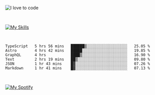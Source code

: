 ![I love to code](https://capsule-render.vercel.app/api?height=250&type=waving&color=gradient&customColorList=14&section=header&text=%F0%9F%92%80%20%F0%9F%96%A4%20%F0%9F%92%BB&fontSize=30&fontColor=fff&animation=fadeIn&fontAlignY=35)

<br>

[![My Skills](https://skillicons.dev/icons?i=html,css,js,ts,astro,git,graphql,nextjs,nuxtjs,nodejs,react,sass,styledcomponents,svelte,vue,remix,dart,flutter,ai)](https://skillicons.dev)

<br>

<!--START_SECTION:waka-->

```text
TypeScript   5 hrs 56 mins   ██████▒░░░░░░░░░░░░░░░░░░   25.05 %
Astro        4 hrs 42 mins   █████░░░░░░░░░░░░░░░░░░░░   19.85 %
GraphQL      4 hrs           ████▒░░░░░░░░░░░░░░░░░░░░   16.90 %
Text         2 hrs 19 mins   ██▒░░░░░░░░░░░░░░░░░░░░░░   09.80 %
JSON         1 hr 43 mins    █▓░░░░░░░░░░░░░░░░░░░░░░░   07.26 %
Markdown     1 hr 41 mins    █▓░░░░░░░░░░░░░░░░░░░░░░░   07.13 %
```

<!--END_SECTION:waka-->

<br>

[![My Spotify](https://spotify-github-profile.vercel.app/api/view?uid=dmblakedesign&cover_image=true&theme=default&bar_color=53b14f&bar_color_cover=false)](https://github.com/kittinan/spotify-github-profile)
